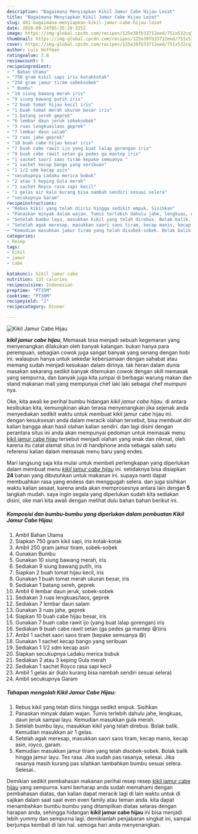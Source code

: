 ```yaml
---
description: "Bagaimana Menyiapkan Kikil Jamur Cabe Hijau Lezat"
title: "Bagaimana Menyiapkan Kikil Jamur Cabe Hijau Lezat"
slug: 481-bagaimana-menyiapkan-kikil-jamur-cabe-hijau-lezat
date: 2020-09-24T05:35:29.325Z
image: https://img-global.cpcdn.com/recipes/125e38fb33712eed/751x532cq70/kikil-jamur-cabe-hijau-foto-resep-utama.jpg
thumbnail: https://img-global.cpcdn.com/recipes/125e38fb33712eed/751x532cq70/kikil-jamur-cabe-hijau-foto-resep-utama.jpg
cover: https://img-global.cpcdn.com/recipes/125e38fb33712eed/751x532cq70/kikil-jamur-cabe-hijau-foto-resep-utama.jpg
author: Luis Hoffman
ratingvalue: 3.8
reviewcount: 5
recipeingredient:
- " Bahan Utama"
- "750 gram kikil sapi iris kotakkotak"
- "250 gram jamur tiram sobeksobek"
- " Bumbu"
- "10 siung bawang merah iris"
- "9 siung bawang putih iris"
- "2 buah tomat hijau kecil iris"
- "1 buah tomat merah ukuran besar iris"
- "1 batang sereh geprek"
- "6 lembar daun jeruk sobeksobek"
- "3 ruas lengkuaslaos geprek"
- "7 lembar daun salam"
- "3 ruas jahe geprek"
- "10 buah cabe hijau besar iris"
- "7 buah cabe rawit ijo yang buat lalap gorengan iris"
- "9 buah cabe rawit setan ga pedes ga mantep iris"
- "1 sachet saori saos tiram kepake semuanya "
- "1 sachet kecap bango yang seribuan"
- "1 1/2 sdm kecap asin"
- "secukupnya Ladaku merica bubuk"
- "2 atau 3 keping Gula merah"
- "1 sachet Royco rasa sapi kecil"
- "1 gelas air kalo kurang bisa nambah sendiri sesuai selera"
- "secukupnya Garam"
recipeinstructions:
- "Rebus kikil yang telah diiris hingga sedikit empuk. Sisihkan"
- "Panaskan minyak dalam wajan. Tumis terlebih dahulu jahe, lengkuas, daun jeruk sampai layu. Kemudian masukkan gula merah."
- "Setelah bumbu layu, masukkan kikil yang telah direbus. Bolak balik. Kemudian masukkan air 1 gelas."
- "Setelah agak meresap, masukkan saori saos tiram, kecap manis, kecap asin, royco, garam."
- "Kemudian masukkan jamur tiram yang telah disobek-sobek. Bolak balik hingga jamur layu. Tes rasa. Jika sudah pas rasanya, selesai. Jika rasanya masih kurang pas silahkan tambahkan bumbu sesuai selera. Selesai.."
categories:
- Resep
tags:
- kikil
- jamur
- cabe

katakunci: kikil jamur cabe 
nutrition: 137 calories
recipecuisine: Indonesian
preptime: "PT35M"
cooktime: "PT30M"
recipeyield: "2"
recipecategory: Dinner

---
```



![Kikil Jamur Cabe Hijau](https://img-global.cpcdn.com/recipes/125e38fb33712eed/751x532cq70/kikil-jamur-cabe-hijau-foto-resep-utama.jpg)

<b><i>kikil jamur cabe hijau</i></b>, Memasak bisa menjadi sebuah kegemaran yang menyenangkan dilakukan oleh banyak kalangan. bukan hanya para perempuan, sebagian cowok juga sangat banyak yang senang dengan hobi ini. walaupun hanya untuk sekedar kebersamaan dengan sahabat atau memang sudah menjadi kesukaan dalam dirinya. tak heran dalam dunia masakan sekarang sedikit banyak ditemukan cowok dengan skill memasak yang sempurna, dan banyak juga kita jumpai di berbagai warung makan dan stand makanan mall yang mempunyai chef laki laki sebagai chef mumpuni nya.

Oke, kita awali ke perihal bumbu hidangan <i>kikil jamur cabe hijau</i>. di antara kesibukan kita, kemungkinan akan terasa menyenangkan jika sejenak anda menyediakan sedikit waktu untuk membuat kikil jamur cabe hijau ini. dengan kesuksesan anda dalam meracik olahan tersebut, bisa membuat diri kalian bangga akan hasil olahan kalian sendiri. dan lagi disini dengan perantara situs ini anda akan mempunyai pedoman untuk memasak menu <u>kikil jamur cabe hijau</u> tersebut menjadi olahan yang enak dan nikmat, oleh karena itu catat alamat situs ini di handphone anda sebagai salah satu referensi kalian dalam memasak menu baru yang endes.




Mari langsung saja kita mulai untuk membeli perlengkapan yang diperlukan dalam membuat menu <u><i>kikil jamur cabe hijau</i></u> ini. setidaknya bisa disiapkan <b>24</b> bahan yang dibutuhkan untuk makanan ini. supaya nanti dapat membuahkan rasa yang endess dan menggugah selera. dan juga sisihkan waktu kalian sesaat, karena anda akan memprosesnya antara lain dengan <b>5</b> langkah mudah. saya ingin segala yang diperlukan sudah kita sediakan disini, oke mari kita awali dengan melihat dulu bahan bahan berikut ini.

<!--inarticleads1-->

##### Komposisi dan bumbu-bumbu yang diperlukan dalam pembuatan Kikil Jamur Cabe Hijau:

1. Ambil  Bahan Utama
1. Siapkan 750 gram kikil sapi, iris kotak-kotak
1. Ambil 250 gram jamur tiram, sobek-sobek
1. Gunakan  Bumbu
1. Gunakan 10 siung bawang merah, iris
1. Sediakan 9 siung bawang putih, iris
1. Siapkan 2 buah tomat hijau kecil, iris
1. Gunakan 1 buah tomat merah ukuran besar, iris
1. Sediakan 1 batang sereh, geprek
1. Ambil 6 lembar daun jeruk, sobek-sobek
1. Sediakan 3 ruas lengkuas/laos, geprek
1. Sediakan 7 lembar daun salam
1. Gunakan 3 ruas jahe, geprek
1. Siapkan 10 buah cabe hijau besar, iris
1. Gunakan 7 buah cabe rawit ijo (yang buat lalap gorengan) iris
1. Sediakan 9 buah cabe rawit setan (ga pedes ga mantep 😆)iris
1. Ambil 1 sachet saori saos tiram (kepake semuanya 😄)
1. Gunakan 1 sachet kecap bango yang seribuan
1. Sediakan 1 1/2 sdm kecap asin
1. Siapkan secukupnya Ladaku merica bubuk
1. Sediakan 2 atau 3 keping Gula merah
1. Sediakan 1 sachet Royco rasa sapi kecil
1. Ambil 1 gelas air (kalo kurang bisa nambah sendiri sesuai selera)
1. Ambil secukupnya Garam




<!--inarticleads2-->

##### Tahapan mengolah Kikil Jamur Cabe Hijau:

1. Rebus kikil yang telah diiris hingga sedikit empuk. Sisihkan
1. Panaskan minyak dalam wajan. Tumis terlebih dahulu jahe, lengkuas, daun jeruk sampai layu. Kemudian masukkan gula merah.
1. Setelah bumbu layu, masukkan kikil yang telah direbus. Bolak balik. Kemudian masukkan air 1 gelas.
1. Setelah agak meresap, masukkan saori saos tiram, kecap manis, kecap asin, royco, garam.
1. Kemudian masukkan jamur tiram yang telah disobek-sobek. Bolak balik hingga jamur layu. Tes rasa. Jika sudah pas rasanya, selesai. Jika rasanya masih kurang pas silahkan tambahkan bumbu sesuai selera. Selesai..




Demikian sedikit pembahasan makanan perihal resep resep <u>kikil jamur cabe hijau</u> yang sempurna. kami berharap anda sudah memahami dengan pembahasan diatas, dan kalian dapat meracik lagi di lain waktu untuk di sajikan dalam saat saat even even family atau teman anda. kita dapat menambahkan bumbu bumbu yang ditampilkan diatas selaras dengan harapan anda, sehingga hidangan <b>kikil jamur cabe hijau</b> ini bisa menjadi lebih yummy dan sempurna lagi. demikianlah penjabaran singkat ini, sampai berjumpa kembali di lain hal. semoga hari anda menyenangkan.
